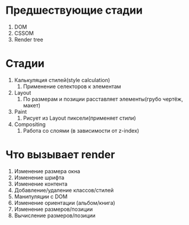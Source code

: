 # Предшествующие стадии
1. DOM
2. CSSOM
3. Render tree
# Стадии
1. Калькуляция стилей(style calculation)
	1. Применение селекторов к элементам
2. Layout
	1. По размерам и позиции расставляет элементы(грубо чертёж, макет)
3. Paint
	1. Рисует из Layout пиксели(применяет стили)
4. Compositing
	1. Работа со слоями (в зависимости от z-index)

# Что вызывает render
1. Изменение размера окна
2. Изменение шрифта
3. Изменение контента
4. Добавление/удаление классов/стилей
5. Манипуляции с DOM
6. Изменение ориентации (альбом/книга)
7. Изменение размеров/позиции
8. Вычисление размеров/позиции